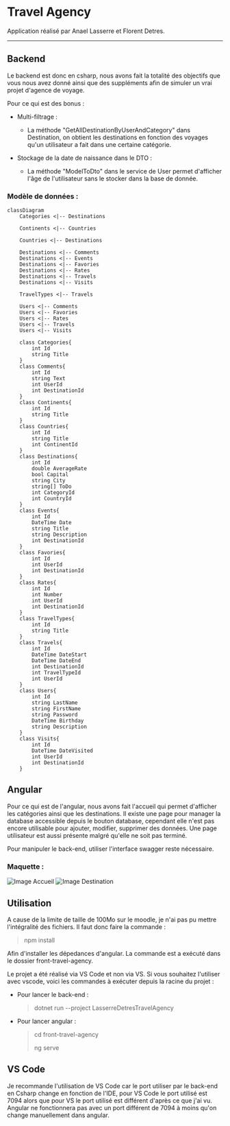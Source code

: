 # Travel Agency

Application réalisé par Anael Lasserre et Florent Detres.

___
## Backend

Le backend est donc en csharp, nous avons fait la totalité des objectifs que vous nous avez donné ainsi que des suppléments afin de simuler un vrai projet d'agence de voyage.

Pour ce qui est des bonus : 
* Multi-filtrage : 
    * La méthode "GetAllDestinationByUserAndCategory" dans Destination, on obtient les destinations en fonction des voyages qu'un utilisateur a fait dans une certaine catégorie.

* Stockage de la date de naissance dans le DTO :
    * La méthode "ModelToDto" dans le service de User permet d'afficher l'âge de l'utilisateur sans le stocker dans la base de donnée.

### Modèle de données :
```mermaid
classDiagram
    Categories <|-- Destinations

    Continents <|-- Countries

    Countries <|-- Destinations

    Destinations <|-- Comments
    Destinations <|-- Events
    Destinations <|-- Favories
    Destinations <|-- Rates
    Destinations <|-- Travels
    Destinations <|-- Visits

    TravelTypes <|-- Travels

    Users <|-- Comments
    Users <|-- Favories
    Users <|-- Rates
    Users <|-- Travels
    Users <|-- Visits

    class Categories{
        int Id
        string Title
    }
    class Comments{
        int Id
        string Text
        int UserId
        int DestinationId
    }
    class Continents{
        int Id
        string Title
    }
    class Countries{
        int Id
        string Title
        int ContinentId
    }
    class Destinations{
        int Id
        double AverageRate
        bool Capital
        string City
        string[] ToDo
        int CategoryId
        int CountryId
    }
    class Events{
        int Id
        DateTime Date
        string Title
        string Description
        int DestinationId
    }
    class Favories{
        int Id
        int UserId
        int DestinationId
    }
    class Rates{
        int Id
        int Number
        int UserId
        int DestinationId
    }
    class TravelTypes{
        int Id
        string Title
    }
    class Travels{
        int Id
        DateTime DateStart
        DateTime DateEnd
        int DestinationId
        int TravelTypeId
        int UserId
    }
    class Users{
        int Id
        string LastName
        string FirstName
        string Password
        DateTime Birthday
        string Description
    }
    class Visits{
        int Id
        DateTime DateVisited
        int UserId
        int DestinationId
    }
```

## Angular

Pour ce qui est de l'angular, nous avons fait l'accueil qui permet d'afficher les catégories ainsi que les destinations. Il existe une page pour manager la database accessible depuis le bouton database, cependant elle n'est pas encore utilisable pour ajouter, modifier, supprimer des données. Une page utilisateur est aussi présente malgré qu'elle ne soit pas terminé.

Pour manipuler le back-end, utiliser l'interface swagger reste nécessaire.

### Maquette :
![Image Accueil](maquette-front/accueil.jpg)
![Image Destination](maquette-front/destination_onclick.jpg)

## Utilisation

A cause de la limite de taille de 100Mo sur le moodle, je n'ai pas pu mettre l'intégralité des fichiers. 
Il faut donc faire la commande : 
> npm install

Afin d'installer les dépedances d'angular. La commande est a exécuté dans le dossier front-travel-agency.

Le projet a été réalisé via VS Code et non via VS. Si vous souhaitez l'utiliser avec vscode, voici les commandes à exécuter depuis la racine du projet :
* Pour lancer le back-end :
    > dotnet run --project LasserreDetresTravelAgency

* Pour lancer angular :
    > cd front-travel-agency
    >
    > ng serve

## VS Code

Je recommande l'utilisation de VS Code car le port utiliser par le back-end en Csharp change en fonction de l'IDE, pour VS Code le port utilisé est 7094 alors que pour VS le port utilisé est différent d'après ce que j'ai vu. Angular ne fonctionnera pas avec un port différent de 7094 à moins qu'on change manuellement dans angular.
